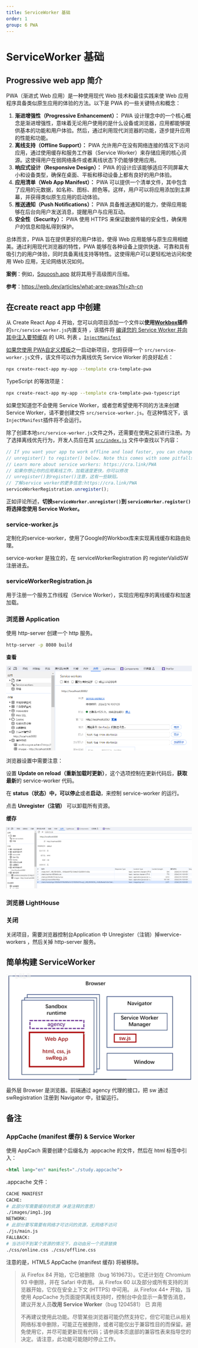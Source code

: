 ```yaml
---
title: ServiceWorker 基础
order: 1
group: 6 PWA
---
```

# ServiceWorker 基础

## Progressive web app 简介

PWA（渐进式 Web 应用）是一种使用现代 Web 技术和最佳实践来使 Web 应用程序具备类似原生应用的体验的方法。以下是 PWA 的一些关键特点和概念：

1. **渐进增强性（Progressive Enhancement）：** PWA 设计理念中的一个核心概念是渐进增强性，意味着无论用户使用的是什么设备或浏览器，应用都能够提供基本的功能和用户体验。然后，通过利用现代浏览器的功能，逐步提升应用的性能和功能。
2. **离线支持（Offline Support）：** PWA 允许用户在没有网络连接的情况下访问应用，通过使用缓存和服务工作器（Service Worker）来存储应用的核心资源。这使得用户在弱网络条件或者离线状态下仍能够使用应用。
3. **响应式设计（Responsive Design）：** PWA 的设计应该能够适应不同屏幕大小和设备类型，确保在桌面、平板和移动设备上都有良好的用户体验。
4. **应用清单（Web App Manifest）：** PWA 可以提供一个清单文件，其中包含了应用的元数据，如名称、图标、颜色等。这样，用户可以将应用添加到主屏幕，并获得类似原生应用的启动体验。
5. **推送通知（Push Notifications）：** PWA 具备推送通知的能力，使得应用能够在后台向用户发送消息，提醒用户与应用互动。
6. **安全性（Security）：** PWA 使用 HTTPS 来保证数据传输的安全性，确保用户的信息和隐私得到保护。

总体而言，PWA 旨在提供更好的用户体验，使得 Web 应用能够与原生应用相媲美。通过利用现代浏览器的特性，PWA 能够在各种设备上提供快速、可靠和具有吸引力的用户体验，同时具备离线支持等特性。这使得用户可以更轻松地访问和使用 Web 应用，无论网络状况如何。

**案例**：例如，[Squoosh.app](https://squoosh.app/) 就将其用于高级图片压缩。

**参考**：https://web.dev/articles/what-are-pwas?hl=zh-cn

## 在create react app 中创建

从 Create React App 4 开始，您可以向项目添加一个文件以**使用[Workbox](https://developers.google.com/web/tools/workbox/)插件**的`src/service-worker.js`内置支持 ，该插件将 [编译您的 Service Worker 并向其中注入要](https://developers.google.com/web/tools/workbox/guides/using-bundlers)[预缓存](https://developers.google.com/web/tools/workbox/guides/precache-files) 的 URL 列表 。[`InjectManifest`](https://developers.google.com/web/tools/workbox/reference-docs/latest/module-workbox-webpack-plugin.InjectManifest)

[如果您使用 PWA自定义模板](https://create-react-app.dev/docs/custom-templates/)之一启动新项目，您将获得一个 `src/service-worker.js`文件，该文件可以作为离线优先 Service Worker 的良好起点：

```sh
npx create-react-app my-app --template cra-template-pwa
```

TypeScript 的等效项是：

```sh
npx create-react-app my-app --template cra-template-pwa-typescript
```

如果您知道您不会使用 Service Worker，或者您希望使用不同的方法来创建 Service Worker，请不要创建文件 `src/service-worker.js`。在这种情况下，该`InjectManifest`插件将不会运行。

除了创建本地`src/service-worker.js`文件之外，还需要在使用之前进行注册。为了选择离线优先行为，开发人员应在其 [`src/index.js`](https://github.com/cra-template/pwa/blob/master/packages/cra-template-pwa/template/src/index.js) 文件中查找以下内容：

```js
// If you want your app to work offline and load faster, you can change
// unregister() to register() below. Note this comes with some pitfalls.
// Learn more about service workers: https://cra.link/PWA
// 如果你想让你的应用离线工作，加载速度更快，你可以修改
// unregister()到register()注意，这有一些缺陷。
// 了解service worker的更多信息:https://cra.link/PWA
serviceWorkerRegistration.unregister();
```

正如评论所述，**切换`serviceWorker.unregister()`到 `serviceWorker.register()`将选择您使用 Service Worker。**

### service-worker.js

定制化的service-worker，使用了Google的Workbox库来实现离线缓存和路由处理。

service-worker 是独立的，在 serviceWorkerRegistration 的 registerValidSW 注册进去。

### serviceWorkerRegistration.js

用于注册一个服务工作线程（Service Worker），实现应用程序的离线缓存和加速加载。

### 浏览器 Application

使用 http-server 创建一个 http 服务。

```bash
http-server -p 8080 build
```

**查看**

![image-20240216101302247](./serviceWorker.assets/image-20240216101302247.png)

浏览器设置中需要注意：

设置 **Update on reload（重新加载时更新）**，这个选项控制在更新代码后，**获取最新**的 service-worker 代码。

在 **status（状态）**中，可以**停止**或者**启动**，来控制 service-worker 的运行。

点击 **Unregister（注销）** 可以卸载所有资源。

**缓存**

![image-20240216104707111](./serviceWorker.assets/image-20240216104707111.png)

### 浏览器 LightHouse

### 关闭

关闭项目，需要浏览器控制台Application 中 Unregister（注销）掉wervice-workers ，然后关掉 http-server 服务。

## 简单构建 ServiceWorker

![image-20240216110124131](./serviceWorker.assets/image-20240216110124131.png)

最外层 Browser 是浏览器。前端通过 agency 代理的接口，把 sw 通过 swRegistration 注册到 Navigator 中，驻留运行。







## 备注

### AppCache (manifest 缓存)  & Service Worker

使用 AppCach 需要创建个后缀名为 .appcache 的文件，然后在 html 标签中引入：

```html
<html lang="en" manifest="./study.appcache">
```

.appcache 文件：

```bash
CACHE MANIFEST
CACHE:
# 此部分写需要缓存的资源（#是注释的意思）
./images/img1.jpg
NETWORK:
# 此部分要写需要有网络才可访问的资源，无网络不访问
./js/main.js
FALLBACK:
# 当访问不到某个资源的情况下，自动由另一个资源替换
./css/online.css ./css/offline.css
```

注意的是，HTML5 AppCache (manifest 缓存) 将被移除。

> 从 Firefox 84 开始，它已被删除（bug 1619673）。它还计划在 Chromium 93 中删除，并在 Safari 中弃用。
> 从 Firefox 60 以及部分或所有支持的浏览器开始，它仅在安全上下文 (HTTPS) 中可用。
> 从 Firefox 44+ 开始，当使用 AppCache 为页面提供离线支持时，控制台中会显示一条警告消息，建议开发人员**改用 Service Worker**（bug 1204581） 已
> 弃用
>
> 不再建议使用此功能。尽管某些浏览器可能仍然支持它，但它可能已从相关网络标准中删除，可能正在被删除，或者可能仅出于兼容性目的而保留。避免使用它，并尽可能更新现有代码；请参阅本页底部的兼容性表来指导您的决定。请注意，此功能可能随时停止工作。

